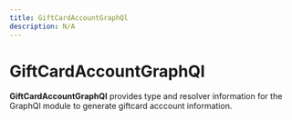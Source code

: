 ```yaml
---
title: GiftCardAccountGraphQl
description: N/A
---
```


# GiftCardAccountGraphQl

**GiftCardAccountGraphQl** provides type and resolver information for the GraphQl module
to generate giftcard acccount information.

